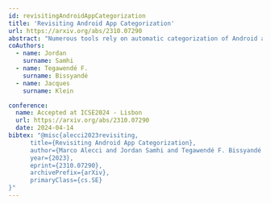 ```yaml
---
id: revisitingAndroidAppCategorization
title: 'Revisiting Android App Categorization'
url: https://arxiv.org/abs/2310.07290
abstract: "Numerous tools rely on automatic categorization of Android apps as part of their methodology. However, incorrect categorization can lead to inaccurate outcomes, such as a malware detector wrongly flagging a benign app as malicious. One such example is the SlideIT Free Keyboard app, which has over 500000 downloads on Google Play. Despite being a "Keyboard" app, it is often wrongly categorized alongside "Language" apps due to the app's description focusing heavily on language support, resulting in incorrect analysis outcomes, including mislabeling it as a potential malware when it is actually a benign app. Hence, there is a need to improve the categorization of Android apps to benefit all the tools relying on it. In this paper, we present a comprehensive evaluation of existing Android app categorization approaches using our new ground-truth dataset. Our evaluation demonstrates the notable superiority of approaches that utilize app descriptions over those solely relying on data extracted from the APK file, while also leaving space for potential improvement in the former category. Thus, we propose two innovative approaches that effectively outperform the performance of existing methods in both description-based and APK-based methodologies. Finally, by employing our novel description-based approach, we have successfully demonstrated that adopting a higher-performing categorization method can significantly benefit tools reliant on app categorization, leading to an improvement in their overall performance. This highlights the significance of developing advanced and efficient app categorization methodologies for improved results in software engineering tasks."
coAuthors:
  - name: Jordan
    surname: Samhi
  - name: Tegawendé F. 
    surname: Bissyandé
  - name: Jacques
    surname: Klein

conference:
  name: Accepted at ICSE2024 - Lisbon
  url: https://arxiv.org/abs/2310.07290
  date: 2024-04-14
bibtex: "@misc{alecci2023revisiting,
      title={Revisiting Android App Categorization}, 
      author={Marco Alecci and Jordan Samhi and Tegawendé F. Bissyandé and Jacques Klein},
      year={2023},
      eprint={2310.07290},
      archivePrefix={arXiv},
      primaryClass={cs.SE}
}"
---
```

